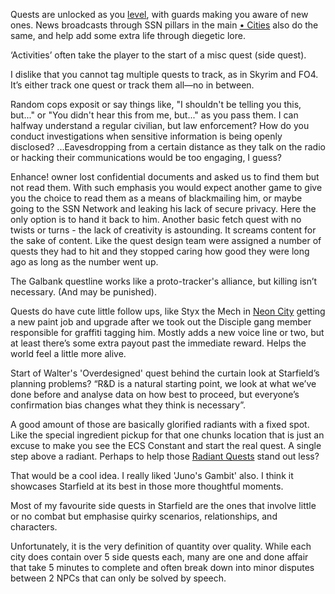 Quests are unlocked as you [level](Progression.md), with guards making you aware of new ones. News broadcasts through SSN pillars in the main [• Cities](•%20Cities.md) also do the same, and help add some extra life through diegetic lore.

‘Activities’ often take the player to the start of a misc quest (side quest).

I dislike that you cannot tag multiple quests to track, as in Skyrim and FO4. It’s either track one quest or track them all—no in between.

Random cops exposit or say things like, "I shouldn't be telling you this, but..." or "You didn't hear this from me, but..." as you pass them. I can halfway understand a regular civilian, but law enforcement? How do you conduct investigations when sensitive information is being openly disclosed? 
	...Eavesdropping from a certain distance as they talk on the radio or hacking their communications would be too engaging, I guess?

Enhance! owner lost confidential documents and asked us to find them but not read them. With such emphasis you would expect another game to give you the choice to read them as a means of blackmailing him, or maybe going to the SSN Network and leaking his lack of secure privacy. Here the only option is to hand it back to him. Another basic fetch quest with no twists or turns - the lack of creativity is astounding. It screams content for the sake of content. Like the quest design team were assigned a number of quests they had to hit and they stopped caring how good they were long ago as long as the number went up.

The Galbank questline works like a proto-tracker's alliance, but killing isn’t necessary. (And may be punished).

Quests do have cute little follow ups, like Styx the Mech in [Neon City](Neon%20City.md) getting a new paint job and upgrade after we took out the Disciple gang member responsible for graffiti tagging him.
Mostly adds a new voice line or two, but at least there’s some extra payout past the immediate reward. Helps the world feel a little more alive.

Start of Walter's 'Overdesigned' quest behind the curtain look at Starfield’s planning problems? 
“R&D is a natural starting point, we look at what we’ve done before and analyse data on how best to proceed, but everyone’s confirmation bias changes what they think is necessary”.

A good amount of those are basically glorified radiants with a fixed spot. Like the special ingredient pickup for that one chunks location that is just an excuse to make you see the ECS Constant and start the real quest.
	A single step above a radiant. Perhaps to help those [Radiant Quests](Radiant%20Quests.md) stand out less?

That would be a cool idea. I really liked 'Juno's Gambit' also. I think it showcases Starfield at its best in those more thoughtful moments.

Most of my favourite side quests in Starfield are the ones that involve little or no combat but emphasise quirky scenarios, relationships, and characters.

Unfortunately, it is the very definition of quantity over quality. While each city does contain over 5 side quests each, many are one and done affair that take 5 minutes to complete and often break down into minor disputes between 2 NPCs that can only be solved by speech.